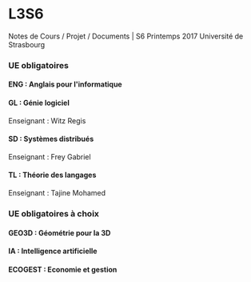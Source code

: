 # L3S6
Notes de Cours / Projet / Documents | S6 Printemps 2017 Université de Strasbourg

### UE obligatoires

#### ENG : Anglais pour l'informatique

#### GL : Génie logiciel
Enseignant : Witz Regis

#### SD : Systèmes distribués
Enseignant : Frey Gabriel

#### TL : Théorie des langages
Enseignant : Tajine Mohamed

### UE obligatoires à choix

#### GEO3D : Géométrie pour la 3D

#### IA : Intelligence artificielle

#### ECOGEST : Economie et gestion
